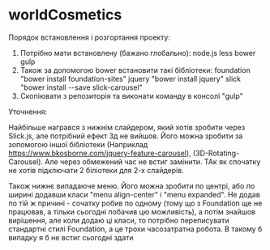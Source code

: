 # worldCosmetics

Порядок встановлення і розгортання проекту:

1. Потрібно мати встановлену (бажано глобально):
 node.js
 less
 bower
 gulp
2. Також за допомогою bower встановити такі бібліотеки:
 foundation "bower install foundation-sites"
 jquery "bower install jquery"
 slick "bower install --save slick-carousel"
3. Скопіювати з репозиторія та виконати команду в консолі "gulp"

Уточнення:

Найбільше награвся з нижнім слайдером, який хотів зробити через Slick.js, але потрібний ефект 3д не вийшов.
Його можна зробити за зопомогою іншої бібліотеки (Наприклад https://www.bkosborne.com/jquery-feature-carousel), (3D-Rotating-Carousel).
Але через обмежений час не встиг замінити. ТАк як спочатку не хотів підключати 2 біліотеки для 2-х слайдерів.

Також нижнє випадаюче меню. Його можна зробити по центрі, або по ширині додавши класи "menu align-center" і "menu expanded".
Не додав по тій ж причині - сочатку робив по одному (тому що з Foundation ще не працював, а тільки сьогодні побачив цю можливість),
а потім знайшов вирішення, але коли додаю ці класи, то потрібно переписувати стандартні стилі Foundation, а це трохи часозатратна робота. В такому б випадку я б не встиг сьогодні здати